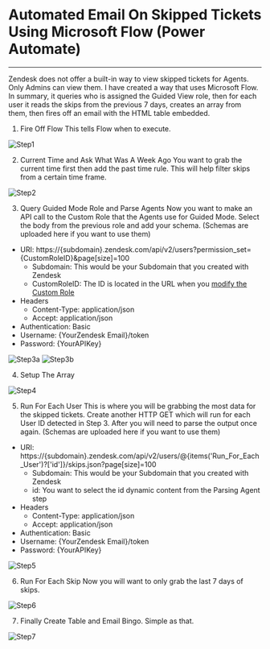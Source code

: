 # Automated Email On Skipped Tickets Using Microsoft Flow (Power Automate)
***
Zendesk does not offer a built-in way to view skipped tickets for Agents. Only Admins can view them. I have created a way that uses Microsoft Flow. In summary, it queries who is assigned the Guided View role, then for each user it reads the skips from the previous 7 days, creates an array from them, then fires off an email with the HTML table embedded.

1. Fire Off Flow
This tells Flow when to execute.

![Step1](images/Step1.png)

2. Current Time and Ask What Was A Week Ago
You want to grab the current time first then add the past time rule. This will help filter skips from a certain time frame.

![Step2](images/Step2.png)

3. Query Guided Mode Role and Parse Agents
Now you want to make an API call to the Custom Role that the Agents use for Guided Mode. Select the body from the previous role and add your schema. (Schemas are uploaded here if you want to use them)

- URI: https://{subdomain}.zendesk.com/api/v2/users?permission_set={CustomRoleID}&page[size]=100
    - Subdomain: This would be your Subdomain that you created with Zendesk
    - CustomRoleID: The ID is located in the URL when you [modify the Custom Role](https://support.zendesk.com/hc/en-us/articles/4408832292506-Managing-custom-roles)
- Headers
    - Content-Type: application/json
    - Accept: application/json
- Authentication: Basic
- Username: {YourZendesk Email}/token
- Password: {YourAPIKey}

![Step3a](images/Step3a.png)
![Step3b](images/Step3b.png)

4. Setup The Array

![Step4](images/Step4.png)

5. Run For Each User
This is where you will be grabbing the most data for the skipped tickets. Create another HTTP GET which will run for each User ID detected in Step 3. After you will need to parse the output once again. (Schemas are uploaded here if you want to use them)

- URI: https://{subdomain}.zendesk.com/api/v2/users/@{items('Run_For_Each_User')?['id']}/skips.json?page[size]=100
    - Subdomain: This would be your Subdomain that you created with Zendesk
    - id: You want to select the id dynamic content from the Parsing Agent step
- Headers
    - Content-Type: application/json
    - Accept: application/json
- Authentication: Basic
- Username: {YourZendesk Email}/token
- Password: {YourAPIKey}

![Step5](images/Step5.png)

6. Run For Each Skip
Now you will want to only grab the last 7 days of skips.

![Step6](images/Step6.png)

7. Finally Create Table and Email
Bingo. Simple as that.

![Step7](images/Step7.png)